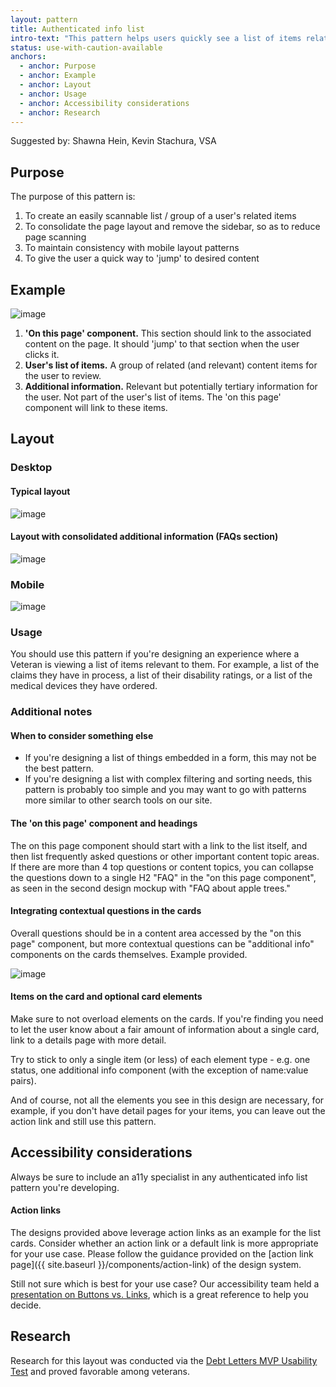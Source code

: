 ```yaml
---
layout: pattern
title: Authenticated info list
intro-text: "This pattern helps users quickly see a list of items related to their own personal information, as well as quickly navigate to answers to the questions they might have."
status: use-with-caution-available
anchors:
  - anchor: Purpose
  - anchor: Example
  - anchor: Layout
  - anchor: Usage
  - anchor: Accessibility considerations
  - anchor: Research
---
```


Suggested by: Shawna Hein, Kevin Stachura, VSA


## Purpose

The purpose of this pattern is:

1. To create an easily scannable list / group of a user's related items
2. To consolidate the page layout and remove the sidebar, so as to reduce page scanning
3. To maintain consistency with mobile layout patterns
4. To give the user a quick way to 'jump' to desired content

## Example

![image]({{site.baseurl}}/images/experimental-design/auth-info-list-authenticated-list-tool.jpeg)


1. **'On this page' component.** This section should link to the associated content on the page. It should 'jump' to that section when the user clicks it.
2. **User's list of items.** A group of related (and relevant) content items for the user to review.
3. **Additional information.** Relevant but potentially tertiary information for the user. Not part of the user's list of items. The 'on this page' component will link to these items. 

## Layout

### Desktop 

#### Typical layout

![image]({{site.baseurl}}/images/experimental-design/auth-info-list-apple-tool-first-mock-3.jpeg)

#### Layout with consolidated additional information (FAQs section)

![image]({{site.baseurl}}/images/experimental-design/auth-info-list-apple-tool-consolidated-faq-3.jpeg)

### Mobile

![image]({{site.baseurl}}/images/experimental-design/auth-info-list-apple-tool-mobile-3.jpeg)

### Usage

You should use this pattern if you're designing an experience where a Veteran is viewing a list of items relevant to them. For example, a list of the claims they have in process, a list of their disability ratings, or a list of the medical devices they have ordered.

### Additional notes

#### When to consider something else
- If you're designing a list of things embedded in a form, this may not be the best pattern. 
- If you're designing a list with complex filtering and sorting needs, this pattern is probably too simple and you may want to go with patterns more similar to other search tools on our site.


#### The 'on this page' component and headings
The on this page component should start with a link to the list itself, and then list frequently asked questions or other important content topic areas. If there are more than 4 top questions or content topics, you can collapse the questions down to a single H2 "FAQ" in the "on this page component", as seen in the second design mockup with "FAQ about apple trees."

#### Integrating contextual questions in the cards
Overall questions should be in a content area accessed by the "on this page" component, but more contextual questions can be "additional info" components on the cards themselves. Example provided.

![image]({{site.baseurl}}/images/experimental-design/auth-info-list-additional-info.png)

#### Items on the card and optional card elements 
Make sure to not overload elements on the cards. If you're finding you need to let the user know about a fair amount of information about a single card, link to a details page with more detail.

Try to stick to only a single item (or less) of each element type - e.g. one status, one additional info component (with the exception of name:value pairs).

And of course, not all the elements you see in this design are necessary, for example, if you don't have detail pages for your items, you can leave out the action link and still use this pattern.

## Accessibility considerations

Always be sure to include an a11y specialist in any authenticated info list pattern you're developing.

#### Action links
The designs provided above leverage action links as an example for the list cards. Consider whether an action link or a default link is more appropriate for your use case. Please follow the guidance provided on the [action link page]({{ site.baseurl }}/components/action-link) of the design system. 

Still not sure which is best for your use case? Our accessibility team held a [presentation on Buttons vs. Links](https://docs.google.com/presentation/d/1hv7kENiPuXGcZDwQSM5hItnbyXezu4nY9lFksMQpSK4/edit#slide=id.ge8045de9aa_0_0), which is a great reference to help you decide.


## Research

Research for this layout was conducted via the [Debt Letters MVP Usability Test](https://github.com/department-of-veterans-affairs/va.gov-team/blob/master/products/debt-letters-mvp/research/usability-july20/usability-readout.md) and proved favorable among veterans. 
